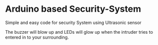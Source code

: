 # Arduino based Security-System 

Simple and easy code for security System using Ultrasonic sensor

The buzzer will blow up and LEDs will glow up when the intruder tries to entered in to your surrounding. 
